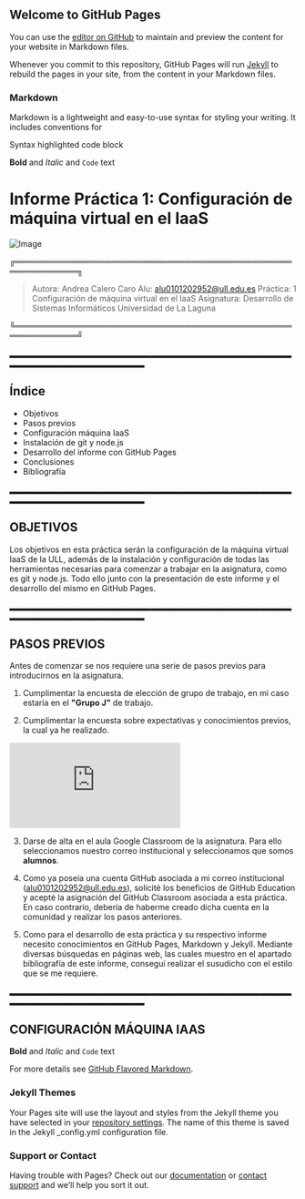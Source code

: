 ## Welcome to GitHub Pages

You can use the [editor on GitHub](https://github.com/ULL-ESIT-INF-DSI-2021/ull-esit-inf-dsi-20-21-github-campus-experts-ostream07/edit/gh-pages/index.md) to maintain and preview the content for your website in Markdown files.

Whenever you commit to this repository, GitHub Pages will run [Jekyll](https://jekyllrb.com/) to rebuild the pages in your site, from the content in your Markdown files.

### Markdown

Markdown is a lightweight and easy-to-use syntax for styling your writing. It includes conventions for

Syntax highlighted code block


**Bold** and _Italic_ and `Code` text






# Informe Práctica 1: Configuración de máquina virtual en el IaaS





![Image](https://www.ull.es/servicios/stic/wp-content/uploads/sites/2/2016/05/VDI-1.png)



╔═════════════════════════════════════════════════════════════╗

> Autora: Andrea Calero Caro
> Alu: [alu0101202952@ull.edu.es](alu0101202952@ull.edu.es)
> Práctica: 1 Configuración de máquina virtual en el IaaS
> Asignatura: Desarrollo de Sistemas Informáticos
> Universidad de La Laguna

╚═════════════════════════════════════════════════════════════╝





▂▂▂▂▂▂▂▂▂▂▂▂▂▂▂▂▂▂▂▂▂▂▂▂▂▂▂▂▂▂▂▂▂▂▂▂▂▂▂▂▂▂▂▂▂▂▂▂▂▂▂▂▂▂▂▂▂▂▂▂▂▂▂▂▂▂▂▂


## Índice
  - Objetivos
  - Pasos previos
  - Configuración máquina IaaS
  - Instalación de git y node.js
  - Desarrollo del informe con GitHub Pages
  - Conclusiones
  - Bibliografía
  
  

▂▂▂▂▂▂▂▂▂▂▂▂▂▂▂▂▂▂▂▂▂▂▂▂▂▂▂▂▂▂▂▂▂▂▂▂▂▂▂▂▂▂▂▂▂▂▂▂▂▂▂▂▂▂▂▂▂▂▂▂▂▂▂▂▂▂▂▂


## OBJETIVOS
Los objetivos en esta práctica serán la configuración de la máquina virtual IaaS de la ULL, además de la instalación y configuración de todas las herramientas necesarias para comenzar a trabajar en la asignatura, como es git y node.js. Todo ello junto con la presentación de este informe y el desarrollo del mismo en GitHub Pages.



▂▂▂▂▂▂▂▂▂▂▂▂▂▂▂▂▂▂▂▂▂▂▂▂▂▂▂▂▂▂▂▂▂▂▂▂▂▂▂▂▂▂▂▂▂▂▂▂▂▂▂▂▂▂▂▂▂▂▂▂▂▂▂▂▂▂▂▂


## PASOS PREVIOS

Antes de comenzar se nos requiere una serie de pasos previos para introducirnos en la asignatura.
1. Cumplimentar la encuesta de elección de grupo de trabajo, en mi caso estaría en el **"Grupo J"** de trabajo.

2. Cumplimentar la encuesta sobre expectativas y conocimientos previos, la cual ya he realizado.


![Image](https://campusingenieriaytecnologia.ull.es/mod/feedback/view.php?id=281123)


3. Darse de alta en el aula Google Classroom de la asignatura. Para ello seleccionamos nuestro correo institucional y seleccionamos que somos **alumnos**.
4. Como ya poseía una cuenta GitHub asociada a mi correo institucional (alu0101202952@ull.edu.es), solicité los beneficios de GitHub Education y acepté la asignación del GitHub Classroom asociada a esta práctica. En caso contrario, debería de haberme creado dicha cuenta en la comunidad y realizar los pasos anteriores.

5. Como para el desarrollo de esta práctica y su respectivo informe necesito conocimientos en GitHub Pages, Markdown y Jekyll. Mediante diversas búsquedas en páginas web, las cuales muestro en el apartado bibliografía de este informe, conseguí realizar el susudicho con el estilo que se me requiere.


▂▂▂▂▂▂▂▂▂▂▂▂▂▂▂▂▂▂▂▂▂▂▂▂▂▂▂▂▂▂▂▂▂▂▂▂▂▂▂▂▂▂▂▂▂▂▂▂▂▂▂▂▂▂▂▂▂▂▂▂▂▂▂▂▂▂▂▂


## CONFIGURACIÓN MÁQUINA IAAS



**Bold** and _Italic_ and `Code` text



For more details see [GitHub Flavored Markdown](https://guides.github.com/features/mastering-markdown/).

### Jekyll Themes

Your Pages site will use the layout and styles from the Jekyll theme you have selected in your [repository settings](https://github.com/ULL-ESIT-INF-DSI-2021/ull-esit-inf-dsi-20-21-github-campus-experts-ostream07/settings). The name of this theme is saved in the Jekyll _config.yml configuration file.

### Support or Contact

Having trouble with Pages? Check out our [documentation](https://docs.github.com/categories/github-pages-basics/) or [contact support](https://support.github.com/contact) and we’ll help you sort it out.
